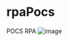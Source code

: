 # rpaPocs
POCS RPA
![image](https://user-images.githubusercontent.com/80791384/139441582-a31b6dbd-185a-4f45-8408-d05881a99478.png)
